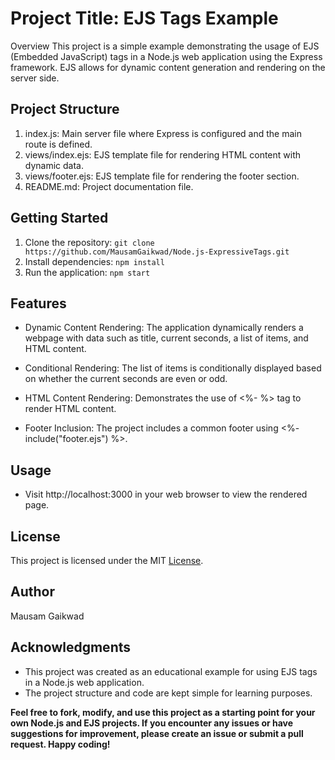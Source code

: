# Project Title: EJS Tags Example
Overview
This project is a simple example demonstrating the usage of EJS (Embedded JavaScript) tags in a Node.js web application using the Express framework. EJS allows for dynamic content generation and rendering on the server side.

## Project Structure
1. index.js: Main server file where Express is configured and the main route is defined.
2. views/index.ejs: EJS template file for rendering HTML content with dynamic data.
3. views/footer.ejs: EJS template file for rendering the footer section.
3. README.md: Project documentation file.

## Getting Started
1. Clone the repository: ``git clone https://github.com/MausamGaikwad/Node.js-ExpressiveTags.git``
2. Install dependencies: ``npm install``
3. Run the application: ``npm start``

## Features
- Dynamic Content Rendering: The application dynamically renders a webpage with data such as title, current seconds, a list of items, and HTML content.

- Conditional Rendering: The list of items is conditionally displayed based on whether the current seconds are even or odd.

- HTML Content Rendering: Demonstrates the use of <%- %> tag to render HTML content.

- Footer Inclusion: The project includes a common footer using <%- include("footer.ejs") %>.

## Usage
- Visit http://localhost:3000 in your web browser to view the rendered page.

## License
This project is licensed under the MIT [License](LICENSE).

## Author

Mausam Gaikwad

## Acknowledgments
- This project was created as an educational example for using EJS tags in a Node.js web application.
- The project structure and code are kept simple for learning purposes.

**Feel free to fork, modify, and use this project as a starting point for your own Node.js and EJS projects. If you encounter any issues or have suggestions for improvement, please create an issue or submit a pull request. Happy coding!**
